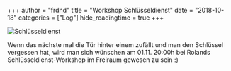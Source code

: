+++
author = "frdnd"
title = "Workshop Schlüsseldienst"
date = "2018-10-18"
categories = ["Log"]
hide_readingtime = true
+++

![Schlüsseldienst](/uploads/2018/10/schluesseldienst.jpg)

Wenn das nächste mal die Tür hinter einem zufällt und man den Schlüssel vergessen hat, wird man sich wünschen am 01.11. 20:00h bei Rolands Schlüsseldienst-Workshop im Freiraum gewesen zu sein :)	
